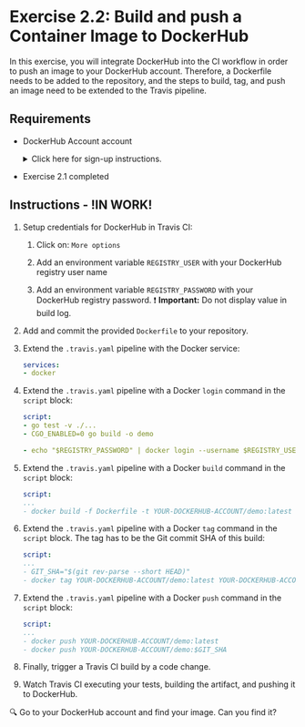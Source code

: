 # Exercise 2.2: Build and push a Container Image to DockerHub

In this exercise, you will integrate DockerHub into the CI workflow in order to push an image to your DockerHub account. Therefore, a Dockerfile needs to be added to the repository, and the steps to build, tag, and push an image need to be extended to the Travis pipeline. 

## Requirements

* DockerHub Account account
    <details><summary>Click here for sign-up instructions.</summary>
    <p>

    To sign up: https://hub.docker.com/signup

    </p>
    </details>

* Exercise 2.1 completed

## Instructions - !IN WORK!

1. Setup credentials for DockerHub in Travis CI:

    1. Click on: `More options`

    1. Add an environment variable `REGISTRY_USER` with your DockerHub registry user name

    1. Add an environment variable `REGISTRY_PASSWORD` with your DockerHub registry password. :exclamation: **Important:**  Do not display value in build log.

1. Add and commit the provided `Dockerfile` to your repository.

1. Extend the `.travis.yaml` pipeline with the Docker service:

    ```yaml
    services:
    - docker
    ```

1. Extend the `.travis.yaml` pipeline with a Docker `login` command in the `script` block:

    ```yaml
    script:
    - go test -v ./...
    - CGO_ENABLED=0 go build -o demo

    - echo "$REGISTRY_PASSWORD" | docker login --username $REGISTRY_USER --password-stdin
    ```
    
1. Extend the `.travis.yaml` pipeline with a Docker `build` command in the `script` block:

    ```yaml
    script:
    ...
    - docker build -f Dockerfile -t YOUR-DOCKERHUB-ACCOUNT/demo:latest ./
    ```

1. Extend the `.travis.yaml` pipeline with a Docker `tag` command in the `script` block. The tag has to be the Git commit SHA of this build:

    ```yaml
    script:
    ...
    - GIT_SHA="$(git rev-parse --short HEAD)"
    - docker tag YOUR-DOCKERHUB-ACCOUNT/demo:latest YOUR-DOCKERHUB-ACCOUNT/demo:$GIT_SHA
    ```

1. Extend the `.travis.yaml` pipeline with a Docker `push` command in the `script` block:
   
    ```yaml
    script:
    ...
    - docker push YOUR-DOCKERHUB-ACCOUNT/demo:latest
    - docker push YOUR-DOCKERHUB-ACCOUNT/demo:$GIT_SHA
    ```

1. Finally, trigger a Travis CI build by a code change. 

1. Watch Travis CI executing your tests, building the artifact, and pushing it to DockerHub.

:mag: Go to your DockerHub account and find your image. Can you find it?